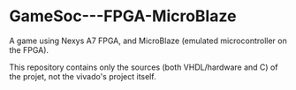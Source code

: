 # GameSoc---FPGA-MicroBlaze
A game using Nexys A7 FPGA, and MicroBlaze (emulated microcontroller on the FPGA).

This repository contains only the sources (both VHDL/hardware and C) of the projet, not the vivado's project itself.



